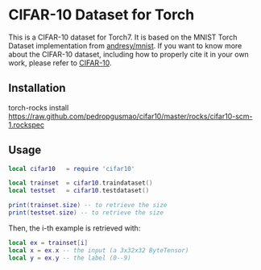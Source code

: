 # CIFAR-10 Dataset for Torch
This is a CIFAR-10 dataset for Torch7. 
It is based on the MNIST Torch Dataset implementation from [andresy/mnist](https://github.com/andresy/mnist).
If you want to know more about the CIFAR-10 dataset, including how to properly cite it in your own work, please refer to [CIFAR-10](https://www.cs.toronto.edu/~kriz/cifar.html).

## Installation ##

torch-rocks install https://raw.github.com/pedropgusmao/cifar10/master/rocks/cifar10-scm-1.rockspec

## Usage ##
```lua
local cifar10	= require 'cifar10'

local trainset	= cifar10.traindataset()
local testset	= cifar10.testdataset()

print(trainset.size) -- to retrieve the size
print(testset.size) -- to retrieve the size
```

Then, the i-th example is retrieved with:
```lua
local ex = trainset[i]
local x = ex.x -- the input (a 3x32x32 ByteTensor)
local y = ex.y -- the label (0--9)
```

